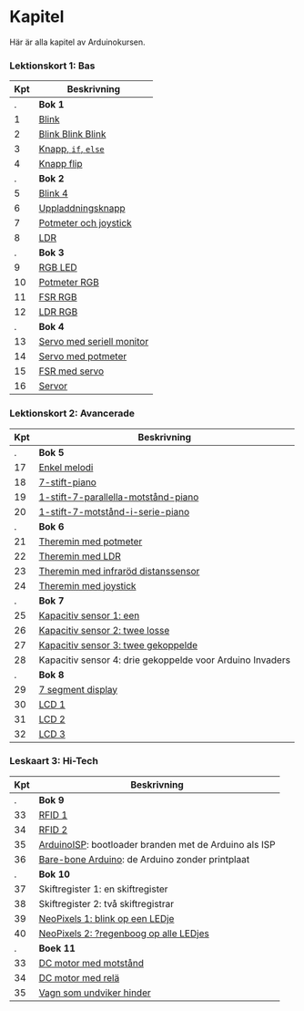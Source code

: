 # Kapitel

Här är alla kapitel av Arduinokursen.

### Lektionskort 1: Bas

Kpt|Beskrivning
---|---------------------------------------------------------------
.  |**Bok 1**
1  |[Blink](./01_blink/README.md)
2  |[Blink Blink Blink](./02_blink_blink_blink/README.md)
3  |[Knapp, `if`, `else`](./03_knapp_if_else/README.md)
4  |[Knapp flip](./04_knapp_flip/README.md)
.  |**Bok 2**
5  |[Blink 4](05_blink_4/README.md)
6  |[Uppladdningsknapp](06_uppladdningsknapp/README.md)
7  |[Potmeter och joystick](07_potmeter_och_joystick/README.md)
8  |[LDR](08_ldr/README.md)
.  |**Bok 3**
9  |[RGB LED](09_rgb_led/README.md)
10 |[Potmeter RGB](10_potmeter_rgb/README.md)
11 |[FSR RGB](11_fsr_rgb/README.md) 
12 |[LDR RGB](12_ldr_rgb/README.md) 
.  |**Bok 4**
13 |[Servo med seriell monitor](13_servo_serial/README.md)
14 |[Servo med potmeter](14_servo_potmeter/README.md)
15 |[FSR med servo](15_servo_fsr/README.md)
16 |[Servor](16_servos/README.md)

### Lektionskort 2: Avancerade

Kpt|Beskrivning
---|---------------------------------------------------------------
.  | **Bok 5**
17 |[Enkel melodi](17_enkel_melodi/README.md)
18 |[7-stift-piano](18_7_stift_piano/README.md)
19 |[1-stift-7-parallella-motstånd-piano](19_1_pin_7_parallella_motstaand_piano/README.md)
20 |[1-stift-7-motstånd-i-serie-piano](20_1_pin_7_motstaand_in_serie_piano/README.md)
.  | **Bok 6**
21 |[Theremin med potmeter](21_theremin_potmeters/README.md)
22 |[Theremin med LDR](22_theremin_ldr/README.md)
23 |[Theremin med infraröd distanssensor](23_theremin_infraroed/README.md)
24 |[Theremin med joystick](24_theremin_joystick/README.md)
.  | **Bok 7**
25 |[Kapacitiv sensor 1: een](kapacitiv_sensor_1/README.md)
26 |[Kapacitiv sensor 2: twee losse](kapacitiv_sensor_2/README.md)
27 |[Kapacitiv sensor 3: twee gekoppelde](kapacitiv_sensor_3/README.md)
28 |Kapacitiv sensor 4: drie gekoppelde voor Arduino Invaders
.  | **Bok 8**
29 |[7 segment display](sju_segment_display/README.md)
30 |[LCD 1](LCD1/README.md)
31 |[LCD 2](LCD2/README.md)
32 |[LCD 3](LCD3/README.md)

### Leskaart 3: Hi-Tech

Kpt|Beskrivning
---|---------------------------------------------------------------
.  | **Bok 9**
33 |[RFID 1](RFID1/README.md)
34 |[RFID 2](RFID2/README.md)
35 |[ArduinoISP](ArduinoISP/README.md): bootloader branden met de Arduino als ISP
36 |[Bare-bone Arduino](BareBoneArduino/README.md): de Arduino zonder printplaat
.  | **Bok 10**
37 |Skiftregister 1: en skiftregister
38 |Skiftregister 2: två skiftregistrar
39 |[NeoPixels 1: blink op een LEDje](NeoPixel1/README.md)
40 |[NeoPixels 2: ?regenboog op alle LEDjes](NeoPixel2/README.md)
.  | **Boek 11**
33 |[DC motor med motstånd](dc_motor_met_transistor/README.md)
34 |[DC motor med relä](dc_motor_met_relais/README.md)
35 |[Vagn som undviker hinder](vagn_som_undviker_hinder/README.md)

